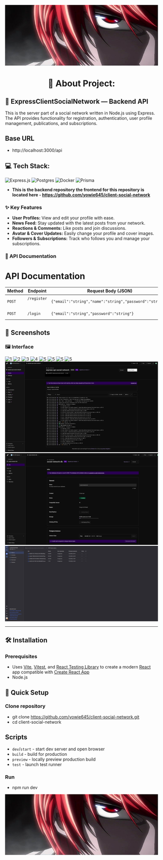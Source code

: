 <img src="screenshots/prev.jpg" width="100%" height="200px" alt="Preview">

<h1 align="center">💫 About Project:</h1>

## 🧸 ExpressClientSocialNetwork — Backend API

This is the server part of a social network written in Node.js using Express. The API provides functionality for registration, authentication, user profile management, publications, and subscriptions.

## Base URL

- http://localhost:3000/api

## 💻 Tech Stack:

![Express.js](https://img.shields.io/badge/express.js-%23404d59.svg?style=for-the-badge&logo=express&logoColor=%2361DAFB) ![Postgres](https://img.shields.io/badge/postgres-%23316192.svg?style=for-the-badge&logo=postgresql&logoColor=white) ![Docker](https://img.shields.io/badge/docker-%230db7ed.svg?style=for-the-badge&logo=docker&logoColor=white) ![Prisma](https://img.shields.io/badge/Prisma-3982CE?style=for-the-badge&logo=Prisma&logoColor=white)

- **This is the backend repository the frontend for this repository is located here - https://github.com/yowie645/client-social-network**

### ✨ Key Features

- **User Profiles:** View and edit your profile with ease.
- **News Feed:** Stay updated with the latest posts from your network.
- **Reactions & Comments:** Like posts and join discussions.
- **Avatar & Cover Updates:** Easily change your profile and cover images.
- **Followers & Subscriptions:** Track who follows you and manage your subscriptions.

### 📄 API Documentation

# API Documentation

| Method | Endpoint              | Request Body (JSON)                                      | Description         | Auth |
| ------ | --------------------- | -------------------------------------------------------- | ------------------- | ---- |
| `POST` | `/register` ㅤㅤㅤ ㅤ | `{"email":"string","name":"string","password":"string"}` | User registration   | ❌   |
| `POST` | `/login`              | `{"email":"string","password":"string"}`                 | User authentication | ❌   |

## 📸 Screenshots

### 🖼️ Interface

![1](screenshots/11.jpg)
![2](screenshots/10.jpg)
![3](screenshots/9.jpg)
![4](screenshots/8.jpg)
![5](screenshots/7.jpg)
![5](screenshots/6.jpg)
![5](screenshots/5.jpg)
![5](screenshots/4.jpg)
![5](screenshots/3.jpg)
![5](screenshots/2.jpg)
![5](screenshots/1.jpg)

---

## 🛠️ Installation

### Prerequisites

- Uses [Vite](https://vitejs.dev/), [Vitest](https://vitest.dev/), and [React Testing Library](https://github.com/testing-library/react-testing-library) to create a modern [React](https://react.dev/) app compatible with [Create React App](https://create-react-app.dev/)
- Node.js

## 🪭 Quick Setup

### Clone repository

- git clone https://github.com/yowie645/client-social-network.git
- cd client-social-network

## Scripts

- `dev`/`start` - start dev server and open browser
- `build` - build for production
- `preview` - locally preview production build
- `test` - launch test runner

### Run

- npm run dev

<img src="screenshots/prev.jpg" width="100%" height="200px" alt="Preview">

